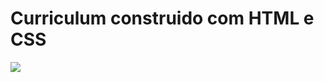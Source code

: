 # Curriculum construido com HTML e CSS

<img src='https://github.com/WillianMendes/portfolio/blob/master/img/meu-cv-html.jpeg?raw=true'>
